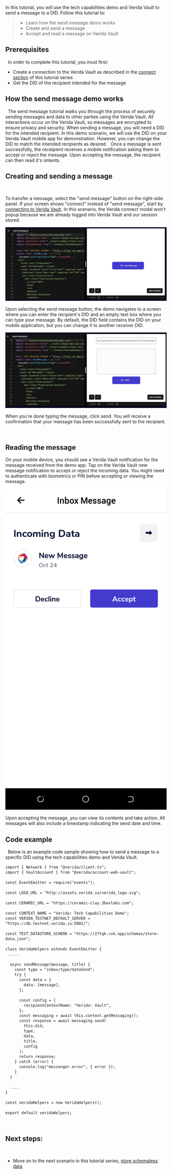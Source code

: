 In this tutorial, you will use the tech capabilities demo and Verida Vault to send a message to a DID. Follow this tutorial to:
&nbsp;
> * Learn how the send message demo works
> * Create and send a message
> * Accept and read a message on Verida Vault
&nbsp;

## Prerequisites
&nbsp;
In order to complete this tutorial, you must first:
&nbsp;
* Create a connection to the Verida Vault as described in the [connect section](./connect.md) of this tutorial series
* Get the DID of the recipient intended for the message
&nbsp;

## How the send message demo works
&nbsp;
The send message tutorial walks you through the process of securely sending messages and data to other parties using the Verida Vault. All interactions occur on the Verida Vault, so messages are encrypted to ensure privacy and security. When sending a message, you will need a DID for the intended recipient. In this demo scenario, we will use the DID on your Verida Vault mobile app for demonstration. However, you can change the DID to match the intended recipients as desired.
&nbsp;
Once a message is sent successfully, the receipient receives a mobile notification asking them to accept or reject the message. Upon accepting the message, the recipient can then read it's ontents. 
&nbsp;

## Creating and sending a message
&nbsp;

To transfer a message, select the "send message" button on the right-side panel. If your screen shows "connect" instead of "send message", start by [connecting to Verida Vault](./connect). In this scenario, the Verida connect modal won't popup because we are already logged into Verida Vault and our session stored. 

![Send message](./media/send-message.png)

Upon selecting the send message button, the demo navigates to a screen where you can enter the recipient's DID and an empty text box where you can type your message. By default, the DID field contains the DID on your mobile application, but you can change it to another receiver DID.

![Create message](./media/create-message.png)

When you're done typing the message, click send. You will receive a confirmation that your message has been successfully sent to the recipient.

&nbsp;
## Reading the message

On your mobile device, you should see a Verida Vault notification for the message received from the demo app. Tap on the Verida Vault new message notification to accept or reject the incoming data. You might need to authenticate with biometrics or PIN before accepting or viewing the message. 

![Accept or decline message](./media/accept-message.png)

Upon accepting the message, you can view its contents and take action. All messages will also include a timestamp indicating the send date and time.
&nbsp;
## Code example
&nbsp;
Below is an example code sample showing how to send a message to a specific DID using the tech capabilities demo and Verida Vault.
&nbsp;
```tsx
import { Network } from "@verida/client-ts";
import { VaultAccount } from "@verida/account-web-vault";

const EventEmitter = require("events");

const LOGO_URL = "http://assets.verida.io/verida_logo.svg";

const CERAMIC_URL = "https://ceramic-clay.3boxlabs.com";

const CONTEXT_NAME = "Verida: Tech Capabilities Demo";
const VERIDA_TESTNET_DEFAULT_SERVER = "https://db.testnet.verida.io:5002/";

const TEST_DATASTORE_SCHEMA = "https://27tqk.csb.app/schemas/store-data.json";

class VeridaHelpers extends EventEmitter {
 .....

  async sendMessage(message, title) {
    const type = "inbox/type/dataSend";
    try {
      const data = {
        data: [message],
      };

      const config = {
        recipientContextName: "Verida: Vault",
      };
      const messaging = await this.context.getMessaging();
      const response = await messaging.send(
        this.did,
        type,
        data,
        title,
        config
      );
      return response;
    } catch (error) {
      console.log("messenger error", { error });
    }
  }

  ....
}

const veridaHelpers = new VeridaHelpers();

export default veridaHelpers;
```


&nbsp;
## Next steps:
&nbsp;
* Move on to the next scenario in this tutorial series, [store schemaless data](./store-schemaless-data)